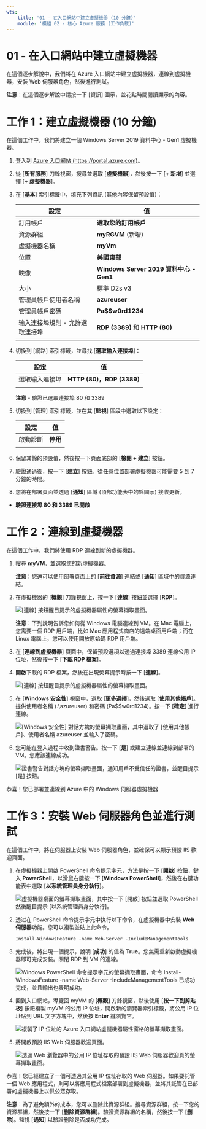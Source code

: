 ```yaml
---
wts:
    title: '01 – 在入口網站中建立虛擬機器 (10 分鐘)'
    module: '模組 02 - 核心 Azure 服務 (工作負載)'
---
```

# 01 - 在入口網站中建立虛擬機器

在這個逐步解說中，我們將在 Azure 入口網站中建立虛擬機器，連線到虛擬機器，安裝 Web 伺服器角色，然後進行測試。 

**注意**：在這個逐步解說中請按一下 [資訊] 圖示，並花點時間閱讀顯示的內容。 

# 工作 1：建立虛擬機器 (10 分鐘)

在這個工作中，我們將建立一個 Windows Server 2019 資料中心 - Gen1 虛擬機器。 

1. 登入到 [Azure 入口網站 (https://portal.azure.com)](https://portal.azure.com?azure-portal=true)。

2. 從 [**所有服務**] 刀鋒視窗，搜尋並選取 [**虛擬機器**]，然後按一下 [**+ 新增**] 並選擇 [**+ 虛擬機器**]。

3. 在 [**基本**] 索引標籤中，填充下列資訊 (其他內容保留預設值)：

    | 設定 | 值 |
    |  -- | -- |
    | 訂用帳戶 | **選取您的訂用帳戶**|
    | 資源群組 | **myRGVM** (新增) |
    | 虛擬機器名稱 | **myVm** |
    | 位置 | **美國東部**|
    | 映像 | **Windows Server 2019 資料中心 - Gen1**|
    | 大小 | 標準 D2s v3|
    | 管理員帳戶使用者名稱 | **azureuser** |
    | 管理員帳戶密碼 | **Pa$$w0rd1234**|
    | 输入連接埠規則 - 允許選取連接埠 | **RDP (3389)** 和 **HTTP (80)**|
    | | |

4. 切換到 [網路] 索引標籤，並尋找 [**選取输入連接埠**]：

    | 設定 | 值 |
    | -- | -- |
    | 選取输入連接埠 | **HTTP (80)，RDP (3389)**|
    | | |

    **注意** - 驗證已選取連接埠 80 和 3389

5. 切換到 [管理] 索引標籤，並在其 [**監視**] 區段中選取以下設定：

    | 設定 | 值 |
    | -- | -- |
    | 啟動診斷 | **停用**|
    | | |

6. 保留其餘的預設值，然後按一下頁面底部的 [**檢閱 + 建立**] 按鈕。

7. 驗證通過後，按一下 [**建立**] 按鈕。從任意位置部署虛擬機器可能需要 5 到 7 分鐘的時間。

8. 您將在部署頁面並透過 [**通知**] 區域 (頂部功能表中的鈴圖示) 接收更新。

* **驗證連接埠 80 和 3389 已開啟**

# 工作 2：連線到虛擬機器

在這個工作中，我們將使用 RDP 連線到新的虛擬機器。 

1. 搜尋 **myVM**，並選取您的新虛擬機器。

    **注意**：您還可以使用部署頁面上的 [**前往資源**] 連結或 [**通知**] 區域中的資源連結。

2. 在虛擬機器的 [**概觀**] 刀鋒視窗上，按一下 [**連線**] 按鈕並選擇 [**RDP**]。

    ![[連線] 按鈕醒目提示的虛擬機器屬性的螢幕擷取畫面。](../images/0101.png)

    **注意**：下列說明告訴您如何從 Windows 電腦連線到 VM。在 Mac 電腦上，您需要一個 RDP 用戶端，比如 Mac 應用程式商店的遠端桌面用戶端；而在 Linux 電腦上，您可以使用開放原始碼 RDP 用戶端。

2. 在 [**連線到虛擬機器**] 頁面中，保留預設選項以透過連接埠 3389 連線公用 IP 位址，然後按一下 [**下載 RDP 檔案**]。

3. **開啟**下載的 RDP 檔案，然後在出現熒幕提示時按一下 [**連線**]。 

    ![[連線] 按鈕醒目提示的虛擬機器屬性的螢幕擷取畫面。 ](../images/0102.png)

4. 在 [**Windows 安全性**] 視窗中，選取 [**更多選擇**]，然後選取 [**使用其他帳戶**]。提供使用者名稱 (.\azureuser) 和密碼 (Pa$$w0rd1234)。按一下 [**確定**] 進行連線。

    ![[Windows 安全性] 對話方塊的螢幕擷取畫面，其中選取了 [使用其他帳戶]、使用者名稱 azureuser 並輸入了密碼。](../images/0103.png)

5. 您可能在登入過程中收到證書警告。按一下 [**是**] 或建立連線並連線到部署的 VM。您應該連線成功。

    ![證書警告對話方塊的螢幕擷取畫面，通知用戶不受信任的證書，並醒目提示 [是] 按鈕。 ](../images/0104.png)

恭喜！您已部署並連線到 Azure 中的 Windows 伺服器虛擬機器

# 工作 3：安裝 Web 伺服器角色並進行測試

在這個工作中，將在伺服器上安裝 Web 伺服器角色，並確保可以顯示預設 IIS 歡迎頁面。

1. 在虛擬機器上開啟 PowerShell 命令提示字元，方法是按一下 [**開啟**] 按鈕，鍵入 **PowerShell**，以滑鼠右鍵按一下 [**Windows PowerShell**]，然後在右鍵功能表中選取 [**以系統管理員身分執行**]。

    ![虛擬機器桌面的螢幕擷取畫面，其中按一下 [開啟] 按鈕並選取 PowerShell 然後醒目提示 [以系統管理員身分執行]。](../images/0105.png)

2. 透过在 PowerShell 命令提示字元中执行以下命令，在虛擬機器中安裝 **Web 伺服器**功能。您可以複製並貼上此命令。

    ```PowerShell
    Install-WindowsFeature -name Web-Server -IncludeManagementTools
    ```
  
3. 完成後，將出現一個提示，說明 [**成功**] 的值為 **True**。您無需重新啟動虛擬機器即可完成安裝。關閉 RDP 到 VM 的連線。

    ![Windows PowerShell 命令提示字元的螢幕擷取畫面，命令 Install-WindowsFeature -name Web-Server -IncludeManagementTools 已成功完成，並且輸出也表明成功。](../images/0106.png)

4. 回到入口網站，導覽回 myVM 的 **[概觀]** 刀鋒視窗，然後使用 [**按一下到剪貼板**] 按鈕複製 myVM 的公用 IP 位址，開啟新的瀏覽器索引標籤，將公用 IP 位址貼到 URL 文字方塊中，然後按 **Enter** 鍵瀏覽它。

    ![複製了 IP 位址的 Azure 入口網站虛擬機器屬性窗格的螢幕擷取畫面。](../images/0107.png)

5. 將開啟預設 IIS Web 伺服器歡迎頁面。

    ![透過 Web 瀏覽器中的公用 IP 位址存取的預設 IIS Web 伺服器歡迎頁的螢幕擷取畫面。](../images/0108.png)

恭喜！您已經建立了一個可透過其公用 IP 位址存取的 Web 伺服器。如果要託管一個 Web 應用程式，則可以將應用程式檔案部署到虛擬機器，並將其託管在已部署的虛擬機器上以供公眾存取。


**注意**：為了避免額外的成本，您可以删除此資源群組。搜尋資源群組，按一下您的資源群組，然後按一下 [**删除資源群組**]。驗證資源群組的名稱，然後按一下 [**删除**]。監視 [**通知**] 以驗證删除是否成功完成。 
